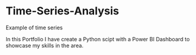 # Time-Series-Analysis
Example of time series


In this Portfolio I have create a Python scipt with a Power BI Dashboard to showcase my skills in the area.
